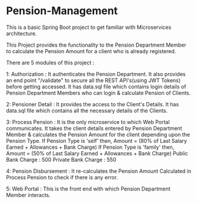 # Pension-Management

This is a basic Spring Boot project to get familiar with Microservices architecture.

This Project provides the functionality to the Pension Department Member to calculate the Pension Amount for a client who is already registered.

There are 5 modules of this project : 

1: Authorization :  It authenticates the Pension Department.
                    It also provides an end point "/validate" to secure all the REST API's(using JWT Tokens) before getting accessed. 
                    It has data.sql file which contains login details of Pension Department Members who can login & calculate Pension of Clients.

2: Pensioner Detail : It provides the access to the Client's Details.
                      It has data.sql file which contains all the necessary details of the Clients.
                      
3: Process Pension : It is the only microservice to which Web Portal communicates. 
                     It takes the client details entered by Pension Department Member & calculates the Pension Amount for the client depending upon 
                     the Pension Type.
                     If Pension Type is 'self' then, Amount = (80% of Last Salary Earned + Allowances + Bank Charge)
                     If Pension Type is 'family' then, Amount = (50% of Last Salary Earned + Allowances + Bank Charge)
                     Public Bank Charge : 500
                     Private Bank Charge : 550
                     
4: Pension Disbursement : It re-calculates the Pension Amount Calculated in Process Pension to check if there is any error.
 
5: Web Portal : This is the front end with which Pension Department Member interacts. 
                      
